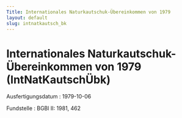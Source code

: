 ```yaml
---
Title: Internationales Naturkautschuk-Übereinkommen von 1979
layout: default
slug: intnatkautsch_bk
---
```


# Internationales Naturkautschuk-Übereinkommen von 1979 (IntNatKautschÜbk)

Ausfertigungsdatum
:   1979-10-06

Fundstelle
:   BGBl II: 1981, 462

